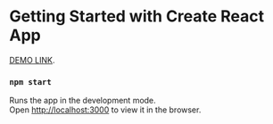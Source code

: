 # Getting Started with Create React App

[DEMO LINK](https://zinchenko-anastasiia.github.io/test-task_people-table/).

### `npm start`

Runs the app in the development mode.\
Open [http://localhost:3000](http://localhost:3000) to view it in the browser.
